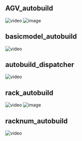 AGV_autobuild
-
![video](https://github.com/TzuyenHuang/FlexSim/assets/75783579/11b7b336-9514-4f82-978d-aec05e28dd9b)
![image](https://github.com/TzuyenHuang/FlexSim/assets/75783579/1e5876e8-3ff2-406d-9597-62e48b2c823e)

basicmodel_autobuild
-
![video](https://github.com/TzuyenHuang/FlexSim/assets/75783579/79cf60c9-0820-4ca6-8b5c-ebd4745ac5e0)

autobuild_dispatcher
-
![video](https://github.com/TzuyenHuang/FlexSim/assets/75783579/93412406-85cb-472d-907b-7f0e3dc09788)

rack_autobuild
-
![video](https://github.com/TzuyenHuang/FlexSim/assets/75783579/11acc60e-f9b8-46f8-9d07-ceed9f3cd7ed)
![image](https://github.com/TzuyenHuang/FlexSim/assets/75783579/d8ad493e-fb3c-49cc-87d2-36e9b38738fb)

racknum_autobuild
-
![video](https://github.com/TzuyenHuang/FlexSim/assets/75783579/5a4a8aab-4f25-49f9-be53-947104cbaa37)
